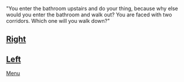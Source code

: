"You enter the bathroom upstairs and do your 
thing, because why else would you enter the bathroom and walk out? 
You are faced with two corridors. Which one will you walk down?"

[Right](right.md)
---
[Left](left.md)
---
[Menu](../README.md)
